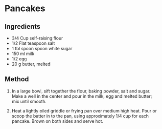 # Pancakes

## Ingredients

* 3/4 Cup self-raising flour
* 1/2 Flat teaspoon salt
* 1 tbl spoon spoon white sugar
* 150 ml milk
* 1/2 egg
* 20 g butter, melted

## Method

1. In a large bowl, sift together the flour, baking powder, salt and sugar.
Make a well in the center and pour in the milk, egg and melted butter; mix
until smooth.

1. Heat a lightly oiled griddle or frying pan over medium high heat. Pour or
scoop the batter in to the pan, using approximately 1/4 cup for each
pancake. Brown on both sides and serve hot.

